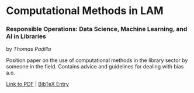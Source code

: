 # Computational Methods in LAM 

### Responsible Operations: Data Science, Machine Learning, and AI in Libraries
by *Thomas Padilla*

Position paper on the use of computational methods in the library sector by someone in the field. Contains advice and guidelines for dealing with bias a.o.  

[Link to PDF](https://www.oclc.org/content/dam/research/publications/2019/oclcresearch-responsible-operations-data-science-machine-learning-ai.pdf) | [BibTeX Entry](https://scholar.googleusercontent.com/scholar.bib?q=info:V3Zbg9ShpoMJ:scholar.google.com/&output=citation&scisdr=CgXMhBClEPb21d9V-S4:AAGBfm0AAAAAYCZQ4S4hp5UrsJWlcc4tYC544P1nbZbF&scisig=AAGBfm0AAAAAYCZQ4Ygr70KpyS04kll2rCFK5is0rAVd&scisf=4&ct=citation&cd=-1&hl=en)







